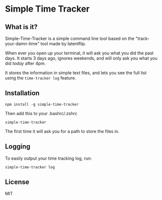 # Simple Time Tracker

## What is it?

Simple-Time-Tracker is a simple command line tool based on the "track-your-damn-time" tool made by latentflip. 

When ever you open up your terminal, it will ask you what you did the past days. It starts 3 days ago, ignores weekends, and will only ask you what you did _today_ after 4pm.

It stores the information in simple text files, and lets you see the full list using the `time-tracker log` feature.

## Installation

```
npm install -g simple-time-tracker
```

Then add this to your .bashrc/.zshrc

```
simple-time-tracker
```

The first time it will ask you for a path to store the files in.

## Logging

To easily output your time tracking log, run:

```
simple-time-tracker log
```

## License

MIT
